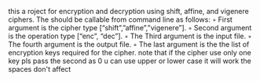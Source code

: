 this a roject for encryption and decryption using shift, affine, and
vigenere ciphers.
The should be callable from command line as follows:
◦ First argument is the cipher type [“shift”,”affine”,”vigenere”].
◦ Second argument is the operation type [“enc”, “dec”].
◦ The Third argument is the input file.
◦ The fourth argument is the output file.
◦ The last argument is the the list of encryption keys required for the cipher.
note that if the cipher use only one key pls pass the second as 0 
u can use upper or lower case it will work 
the spaces don't affect 

